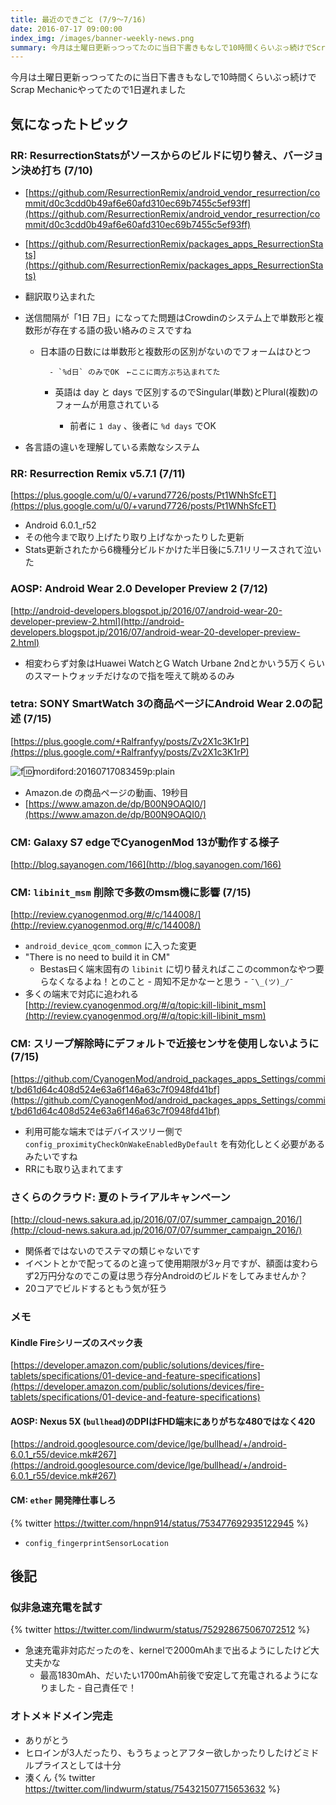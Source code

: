 ```yaml
---
title: 最近のできごと (7/9～7/16)
date: 2016-07-17 09:00:00
index_img: /images/banner-weekly-news.png
summary: 今月は土曜日更新っつってたのに当日下書きもなしで10時間くらいぶっ続けでScrap Mechanicやってたので1日遅れました
---
```


今月は土曜日更新っつってたのに当日下書きもなしで10時間くらいぶっ続けでScrap Mechanicやってたので1日遅れました

<!--more-->

## 気になったトピック

### RR: ResurrectionStatsがソースからのビルドに切り替え、バージョン決め打ち (7/10)

- [https://github.com/ResurrectionRemix/android_vendor_resurrection/commit/d0c3cdd0b49af6e60afd310ec69b7455c5ef93ff](https://github.com/ResurrectionRemix/android_vendor_resurrection/commit/d0c3cdd0b49af6e60afd310ec69b7455c5ef93ff)
- [https://github.com/ResurrectionRemix/packages_apps_ResurrectionStats](https://github.com/ResurrectionRemix/packages_apps_ResurrectionStats)

- 翻訳取り込まれた
- 送信間隔が「1日 7日」になってた問題はCrowdinのシステム上で単数形と複数形が存在する語の扱い絡みのミスですね

    - 日本語の日数には単数形と複数形の区別がないのでフォームはひとつ

            - `%d日` のみでOK　←ここに両方ぶち込まれてた

        - 英語は day と days で区別するのでSingular(単数)とPlural(複数)のフォームが用意されている

            - 前者に `1 day` 、後者に `%d days` でOK

- 各言語の違いを理解している素敵なシステム

### RR: Resurrection Remix v5.7.1 (7/11)

[https://plus.google.com/u/0/+varund7726/posts/Pt1WNhSfcET](https://plus.google.com/u/0/+varund7726/posts/Pt1WNhSfcET)

- Android 6.0.1_r52
- その他今まで取り上げたり取り上げなかったりした更新
- Stats更新されたから6機種分ビルドかけた半日後に5.7.1リリースされて泣いた

### AOSP: Android Wear 2.0 Developer Preview 2 (7/12)

[http://android-developers.blogspot.jp/2016/07/android-wear-20-developer-preview-2.html](http://android-developers.blogspot.jp/2016/07/android-wear-20-developer-preview-2.html)

- 相変わらず対象はHuawei WatchとG Watch Urbane 2ndとかいう5万くらいのスマートウォッチだけなので指を咥えて眺めるのみ

### tetra: SONY SmartWatch 3の商品ページにAndroid Wear 2.0の記述 (7/15)

[https://plus.google.com/+Ralfranfyy/posts/Zv2X1c3K1rP](https://plus.google.com/+Ralfranfyy/posts/Zv2X1c3K1rP)

![f:id:mordiford:20160717083459p:plain](https://cdn-ak.f.st-hatena.com/images/fotolife/m/mordiford/20160717/20160717083459.png)

- Amazon.de の商品ページの動画、19秒目
- [https://www.amazon.de/dp/B00N9OAQI0/](https://www.amazon.de/dp/B00N9OAQI0/)

### CM: Galaxy S7 edgeでCyanogenMod 13が動作する様子

[http://blog.sayanogen.com/166](http://blog.sayanogen.com/166)

### CM: `libinit_msm` 削除で多数のmsm機に影響 (7/15)

[http://review.cyanogenmod.org/#/c/144008/](http://review.cyanogenmod.org/#/c/144008/)

- `android_device_qcom_common` に入った変更
- "There is no need to build it in CM"
    - Bestas曰く端末固有の `libinit` に切り替えればここのcommonなやつ要らなくなるよね！とのこと
            - 周知不足かなーと思う
                    - `¯\_(ツ)_/¯`
- 多くの端末で対応に追われる
[http://review.cyanogenmod.org/#/q/topic:kill-libinit_msm](http://review.cyanogenmod.org/#/q/topic:kill-libinit_msm)

### CM: スリープ解除時にデフォルトで近接センサを使用しないように (7/15)

[https://github.com/CyanogenMod/android_packages_apps_Settings/commit/bd61d64c408d524e63a6f146a63c7f0948fd41bf](https://github.com/CyanogenMod/android_packages_apps_Settings/commit/bd61d64c408d524e63a6f146a63c7f0948fd41bf)

- 利用可能な端末ではデバイスツリー側で `config_proximityCheckOnWakeEnabledByDefault` を有効化しとく必要があるみたいですね
- RRにも取り込まれてます

### さくらのクラウド: 夏のトライアルキャンペーン

[http://cloud-news.sakura.ad.jp/2016/07/07/summer_campaign_2016/](http://cloud-news.sakura.ad.jp/2016/07/07/summer_campaign_2016/)

- 関係者ではないのでステマの類じゃないです
- イベントとかで配ってるのと違って使用期限が3ヶ月ですが、額面は変わらず2万円分なのでこの夏は思う存分Androidのビルドをしてみませんか？
- 20コアでビルドするともう気が狂う

### メモ

#### Kindle Fireシリーズのスペック表

[https://developer.amazon.com/public/solutions/devices/fire-tablets/specifications/01-device-and-feature-specifications](https://developer.amazon.com/public/solutions/devices/fire-tablets/specifications/01-device-and-feature-specifications)

#### AOSP: Nexus 5X (`bullhead`)のDPIはFHD端末にありがちな480ではなく420

[https://android.googlesource.com/device/lge/bullhead/+/android-6.0.1_r55/device.mk#267](https://android.googlesource.com/device/lge/bullhead/+/android-6.0.1_r55/device.mk#267)

#### CM: `ether` 開発陣仕事しろ

{% twitter https://twitter.com/hnpn914/status/753477692935122945 %}

- `config_fingerprintSensorLocation`

## 後記

### 似非急速充電を試す

{% twitter https://twitter.com/lindwurm/status/752928675067072512 %}

- 急速充電非対応だったのを、kernelで2000mAhまで出るようにしたけど大丈夫かな
    - 最高1830mAh、だいたい1700mAh前後で安定して充電されるようになりました
            - 自己責任で！

### オトメ＊ドメイン完走

- ありがとう
- ヒロインが3人だったり、もうちょっとアフター欲しかったりしたけどミドルプライスとしては十分
- 湊くん
{% twitter https://twitter.com/lindwurm/status/754321507715653632 %}
